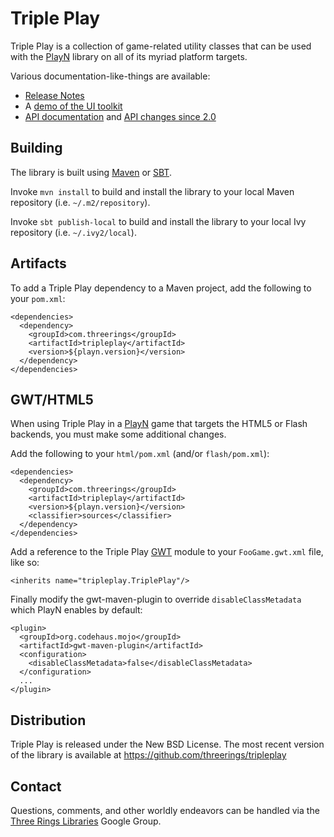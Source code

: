 Triple Play
===========

Triple Play is a collection of game-related utility classes that can be used with the [PlayN]
library on all of its myriad platform targets.

Various documentation-like-things are available:
* [Release Notes]
* A [demo of the UI toolkit]
* [API documentation] and [API changes since 2.0]

Building
--------

The library is built using [Maven] or [SBT].

Invoke `mvn install` to build and install the library to your local Maven repository (i.e.
`~/.m2/repository`).

Invoke `sbt publish-local` to build and install the library to your local Ivy repository (i.e.
`~/.ivy2/local`).

Artifacts
---------

To add a Triple Play dependency to a Maven project, add the following to your `pom.xml`:

    <dependencies>
      <dependency>
        <groupId>com.threerings</groupId>
        <artifactId>tripleplay</artifactId>
        <version>${playn.version}</version>
      </dependency>
    </dependencies>

GWT/HTML5
---------

When using Triple Play in a [PlayN] game that targets the HTML5 or Flash backends, you must make
some additional changes.

Add the following to your `html/pom.xml` (and/or `flash/pom.xml`):

    <dependencies>
      <dependency>
        <groupId>com.threerings</groupId>
        <artifactId>tripleplay</artifactId>
        <version>${playn.version}</version>
        <classifier>sources</classifier>
      </dependency>
    </dependencies>

Add a reference to the Triple Play [GWT] module to your `FooGame.gwt.xml` file, like so:

    <inherits name="tripleplay.TriplePlay"/>

Finally modify the gwt-maven-plugin to override `disableClassMetadata` which PlayN enables by
default:

    <plugin>
      <groupId>org.codehaus.mojo</groupId>
      <artifactId>gwt-maven-plugin</artifactId>
      <configuration>
        <disableClassMetadata>false</disableClassMetadata>
      </configuration>
      ...
    </plugin>

Distribution
------------

Triple Play is released under the New BSD License. The most recent version of the library is
available at https://github.com/threerings/tripleplay

Contact
-------

Questions, comments, and other worldly endeavors can be handled via the
[Three Rings Libraries](https://groups.google.com/group/ooo-libs) Google Group.

[API documentation]: https://threerings.github.io/tripleplay/apidocs/overview-summary.html
[API changes since 2.0]: https://threerings.github.io/tripleplay/apidocs/changes
[GWT]: https://www.gwtproject.org/
[Maven]: https://maven.apache.org/
[PlayN]: https://playn.io/
[Release Notes]: https://github.com/threerings/tripleplay/wiki/ReleaseNotes
[SBT]: https://www.scala-sbt.org/
[demo of the UI toolkit]: https://threerings.github.io/tripleplay/widgetdemo.html
